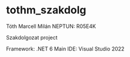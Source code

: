 # tothm_szakdolg

Tóth Marcell Milán
NEPTUN: R05E4K

Szakdolgozat project

Framework: .NET 6
Main IDE: Visual Studio 2022
